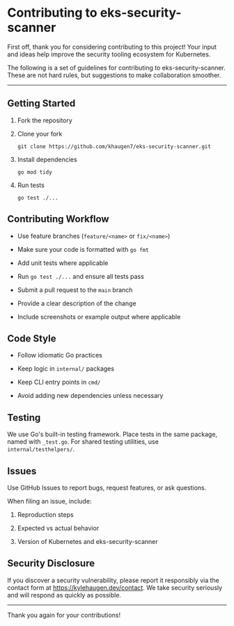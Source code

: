 # Contributing to eks-security-scanner

First off, thank you for considering contributing to this project! Your input and ideas help improve the security tooling ecosystem for Kubernetes.

The following is a set of guidelines for contributing to eks-security-scanner. These are not hard rules, but suggestions to make collaboration smoother.

---

## Getting Started

1. Fork the repository

2. Clone your fork
        
    `git clone https://github.com/khaugen7/eks-security-scanner.git`

3. Install dependencies

    `go mod tidy`

4. Run tests
    
    `go test ./...`

## Contributing Workflow

- Use feature branches (`feature/<name>` or `fix/<name>`)

- Make sure your code is formatted with `go fmt`

- Add unit tests where applicable

- Run `go test ./...` and ensure all tests pass

- Submit a pull request to the `main` branch

- Provide a clear description of the change

- Include screenshots or example output where applicable

## Code Style

- Follow idiomatic Go practices

- Keep logic in `internal/` packages

- Keep CLI entry points in `cmd/`

- Avoid adding new dependencies unless necessary

## Testing

We use Go's built-in testing framework. Place tests in the same package, named with `_test.go`. For shared testing utilities, use `internal/testhelpers/`.

## Issues

Use GitHub Issues to report bugs, request features, or ask questions.

When filing an issue, include:

1. Reproduction steps

2. Expected vs actual behavior

3. Version of Kubernetes and eks-security-scanner

## Security Disclosure

If you discover a security vulnerability, please report it responsibly via the contact form at https://kylehaugen.dev/contact. We take security seriously and will respond as quickly as possible.

---

Thank you again for your contributions!